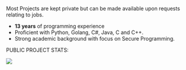 Most Projects are kept private but can be made available upon requests relating to jobs.

- **13 years** of programming experience
- Proficient with Python, Golang, C#, Java, C and C++.
- Strong academic background with focus on Secure Programming.





PUBLIC PROJECT STATS:

<img align="left" src="https://github-readme-stats.vercel.app/api/top-langs/?username=tychurch01&theme=github_dark&layout=compact&card_width=445&langs_count=10&hide=HTML&hide_border=true"/>
